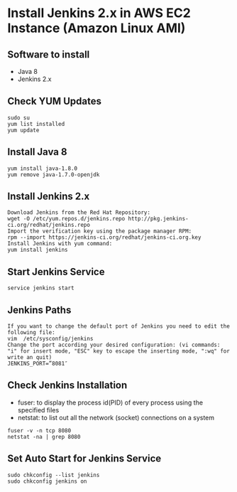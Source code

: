 # Install Jenkins 2.x in AWS EC2 Instance (Amazon Linux AMI)

## Software to install
* Java 8
* Jenkins 2.x

## Check YUM Updates
```
sudo su
yum list installed
yum update
```

## Install Java 8
```
yum install java-1.8.0
yum remove java-1.7.0-openjdk
```

## Install Jenkins 2.x
```
Download Jenkins from the Red Hat Repository:
wget -O /etc/yum.repos.d/jenkins.repo http://pkg.jenkins-ci.org/redhat/jenkins.repo
Import the verification key using the package manager RPM:
rpm --import https://jenkins-ci.org/redhat/jenkins-ci.org.key
Install Jenkins with yum command:
yum install jenkins
```

## Start Jenkins Service
```
service jenkins start
```

## Jenkins Paths
```
If you want to change the default port of Jenkins you need to edit the following file:
vim  /etc/sysconfig/jenkins
Change the port according your desired configuration: (vi commands: "i" for insert mode, "ESC" key to escape the inserting mode, ":wq" for write an quit)
JENKINS_PORT=”8081″
```

## Check Jenkins Installation
* fuser: to display the process id(PID) of every process using the specified files
* netstat: to list out all the network (socket) connections on a system
```
fuser -v -n tcp 8080
netstat -na | grep 8080
```

## Set Auto Start for Jenkins Service
```
sudo chkconfig --list jenkins
sudo chkconfig jenkins on
```
